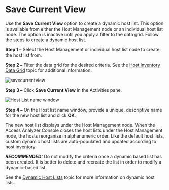 # Save Current View

Use the **Save Current View** option to create a dynamic host list. This option is available from
either the Host Management node or an individual host list node. The option is inactive until you
apply a filter to the data grid. Follow the steps to create a dynamic host list.

**Step 1 –** Select the Host Management or individual host list node to create the host list from.

**Step 2 –** Filter the data grid for the desired criteria. See the
[Host Inventory Data Grid](/docs/accessanalyzer/12.0/administration/host-management/datagrid.md) topic for additional information.

![savecurrentview](/img/product_docs/accessanalyzer/admin/hostmanagement/actions/savecurrentview.webp)

**Step 3 –** Click **Save Current View** in the Activities pane.

![Host List name window](/img/product_docs/accessanalyzer/admin/hostmanagement/actions/hostlistname.webp)

**Step 4 –** On the Host list name window, provide a unique, descriptive name for the new host list
and click **OK**.

The new host list displays under the Host Management node. When the Access Analyzer Console closes
the host lists under the Host Management node, the hosts reorganize in alphanumeric order. Like the
default host lists, custom dynamic host lists are auto-populated and updated according to host
inventory.

**_RECOMMENDED:_** Do not modify the criteria once a dynamic based list has been created. It is
better to delete and recreate the list in order to modify a dynamic-based list.

See the [Dynamic Host Lists](/docs/accessanalyzer/12.0/administration/host-management/lists.md#dynamic-host-lists) topic for more information on dynamic
host lists.
